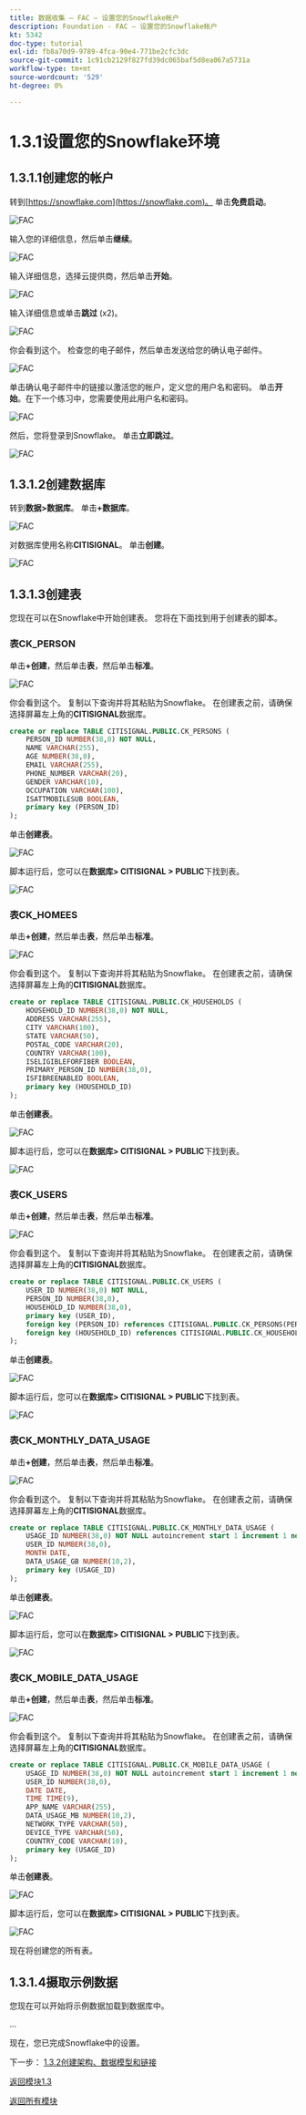 ```yaml
---
title: 数据收集 — FAC — 设置您的Snowflake帐户
description: Foundation - FAC — 设置您的Snowflake帐户
kt: 5342
doc-type: tutorial
exl-id: fb8a70d9-9789-4fca-90e4-771be2cfc3dc
source-git-commit: 1c91cb2129f827fd39dc065baf5d8ea067a5731a
workflow-type: tm+mt
source-wordcount: '529'
ht-degree: 0%

---
```


# 1.3.1设置您的Snowflake环境

## 1.3.1.1创建您的帐户

转到[https://snowflake.com](https://snowflake.com)。 单击&#x200B;**免费启动**。

![FAC](./images/sf1.png)

输入您的详细信息，然后单击&#x200B;**继续**。

![FAC](./images/sf2.png)

输入详细信息，选择云提供商，然后单击&#x200B;**开始**。

![FAC](./images/sf3.png)

输入详细信息或单击&#x200B;**跳过** (x2)。

![FAC](./images/sf4.png)

你会看到这个。 检查您的电子邮件，然后单击发送给您的确认电子邮件。

![FAC](./images/sf5.png)

单击确认电子邮件中的链接以激活您的帐户，定义您的用户名和密码。 单击&#x200B;**开始**。在下一个练习中，您需要使用此用户名和密码。

![FAC](./images/sf6.png)

然后，您将登录到Snowflake。 单击&#x200B;**立即跳过**。

![FAC](./images/sf7.png)

## 1.3.1.2创建数据库

转到&#x200B;**数据>数据库**。 单击&#x200B;**+数据库**。

![FAC](./images/db1.png)

对数据库使用名称&#x200B;**CITISIGNAL**。 单击&#x200B;**创建**。

![FAC](./images/db2.png)

## 1.3.1.3创建表

您现在可以在Snowflake中开始创建表。 您将在下面找到用于创建表的脚本。

### 表CK_PERSON

单击&#x200B;**+创建**，然后单击&#x200B;**表**，然后单击&#x200B;**标准**。

![FAC](./images/tb1.png)

你会看到这个。 复制以下查询并将其粘贴为Snowflake。 在创建表之前，请确保选择屏幕左上角的&#x200B;**CITISIGNAL**&#x200B;数据库。

```sql
create or replace TABLE CITISIGNAL.PUBLIC.CK_PERSONS (
	PERSON_ID NUMBER(38,0) NOT NULL,
	NAME VARCHAR(255),
	AGE NUMBER(38,0),
	EMAIL VARCHAR(255),
	PHONE_NUMBER VARCHAR(20),
	GENDER VARCHAR(10),
	OCCUPATION VARCHAR(100),
	ISATTMOBILESUB BOOLEAN,
	primary key (PERSON_ID)
);
```

单击&#x200B;**创建表**。

![FAC](./images/tb2.png)

脚本运行后，您可以在&#x200B;**数据库> CITISIGNAL > PUBLIC**&#x200B;下找到表。

![FAC](./images/tb3.png)

### 表CK_HOMEES

单击&#x200B;**+创建**，然后单击&#x200B;**表**，然后单击&#x200B;**标准**。

![FAC](./images/tb1.png)

你会看到这个。 复制以下查询并将其粘贴为Snowflake。 在创建表之前，请确保选择屏幕左上角的&#x200B;**CITISIGNAL**&#x200B;数据库。

```sql
create or replace TABLE CITISIGNAL.PUBLIC.CK_HOUSEHOLDS (
	HOUSEHOLD_ID NUMBER(38,0) NOT NULL,
	ADDRESS VARCHAR(255),
	CITY VARCHAR(100),
	STATE VARCHAR(50),
	POSTAL_CODE VARCHAR(20),
	COUNTRY VARCHAR(100),
	ISELIGIBLEFORFIBER BOOLEAN,
	PRIMARY_PERSON_ID NUMBER(38,0),
	ISFIBREENABLED BOOLEAN,
	primary key (HOUSEHOLD_ID)
);
```

单击&#x200B;**创建表**。

![FAC](./images/tb4.png)

脚本运行后，您可以在&#x200B;**数据库> CITISIGNAL > PUBLIC**&#x200B;下找到表。

![FAC](./images/tb5.png)

### 表CK_USERS

单击&#x200B;**+创建**，然后单击&#x200B;**表**，然后单击&#x200B;**标准**。

![FAC](./images/tb1.png)

你会看到这个。 复制以下查询并将其粘贴为Snowflake。 在创建表之前，请确保选择屏幕左上角的&#x200B;**CITISIGNAL**&#x200B;数据库。

```sql
create or replace TABLE CITISIGNAL.PUBLIC.CK_USERS (
	USER_ID NUMBER(38,0) NOT NULL,
	PERSON_ID NUMBER(38,0),
	HOUSEHOLD_ID NUMBER(38,0),
	primary key (USER_ID),
	foreign key (PERSON_ID) references CITISIGNAL.PUBLIC.CK_PERSONS(PERSON_ID),
	foreign key (HOUSEHOLD_ID) references CITISIGNAL.PUBLIC.CK_HOUSEHOLDS(HOUSEHOLD_ID)
);
```

单击&#x200B;**创建表**。

![FAC](./images/tb6.png)

脚本运行后，您可以在&#x200B;**数据库> CITISIGNAL > PUBLIC**&#x200B;下找到表。

![FAC](./images/tb7.png)

### 表CK_MONTHLY_DATA_USAGE

单击&#x200B;**+创建**，然后单击&#x200B;**表**，然后单击&#x200B;**标准**。

![FAC](./images/tb1.png)

你会看到这个。 复制以下查询并将其粘贴为Snowflake。 在创建表之前，请确保选择屏幕左上角的&#x200B;**CITISIGNAL**&#x200B;数据库。

```sql
create or replace TABLE CITISIGNAL.PUBLIC.CK_MONTHLY_DATA_USAGE (
	USAGE_ID NUMBER(38,0) NOT NULL autoincrement start 1 increment 1 noorder,
	USER_ID NUMBER(38,0),
	MONTH DATE,
	DATA_USAGE_GB NUMBER(10,2),
	primary key (USAGE_ID)
);
```

单击&#x200B;**创建表**。

![FAC](./images/tb8.png)

脚本运行后，您可以在&#x200B;**数据库> CITISIGNAL > PUBLIC**&#x200B;下找到表。

![FAC](./images/tb9.png)

### 表CK_MOBILE_DATA_USAGE

单击&#x200B;**+创建**，然后单击&#x200B;**表**，然后单击&#x200B;**标准**。

![FAC](./images/tb1.png)

你会看到这个。 复制以下查询并将其粘贴为Snowflake。 在创建表之前，请确保选择屏幕左上角的&#x200B;**CITISIGNAL**&#x200B;数据库。


```sql
create or replace TABLE CITISIGNAL.PUBLIC.CK_MOBILE_DATA_USAGE (
	USAGE_ID NUMBER(38,0) NOT NULL autoincrement start 1 increment 1 noorder,
	USER_ID NUMBER(38,0),
	DATE DATE,
	TIME TIME(9),
	APP_NAME VARCHAR(255),
	DATA_USAGE_MB NUMBER(10,2),
	NETWORK_TYPE VARCHAR(50),
	DEVICE_TYPE VARCHAR(50),
	COUNTRY_CODE VARCHAR(10),
	primary key (USAGE_ID)
);
```

单击&#x200B;**创建表**。

![FAC](./images/tb10.png)

脚本运行后，您可以在&#x200B;**数据库> CITISIGNAL > PUBLIC**&#x200B;下找到表。

![FAC](./images/tb11.png)

现在将创建您的所有表。


## 1.3.1.4摄取示例数据

您现在可以开始将示例数据加载到数据库中。

...

现在，您已完成Snowflake中的设置。


下一步： [1.3.2创建架构、数据模型和链接](./ex2.md)

[返回模块1.3](./fac.md)

[返回所有模块](../../../overview.md)
